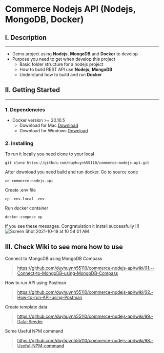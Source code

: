 # Commerce Nodejs API (Nodejs, MongoDB, Docker)

## I. Description
-------
- Demo project using **Nodejs**, **MongoDB** and **Docker** to develop
- Purpose you need to get when develop this project 
    + Basic folder structure for a nodejs project
    + How to build REST API use **Nodejs**, **MongoDB**
    + Understand how to build and run **Docker**

## II. Getting Started
-------
### 1. Dependencies
- Docker version >= 20.10.5 
    + Download for Mac [Download](https://docs.docker.com/desktop/mac/install/)
    + Download for Windows [Download](https://docs.docker.com/desktop/windows/install/)

### 2. Installing
To run it locally you need clone to your local
```
git clone https://github.com/duyhuynh55110/commerce-nodejs-api.git
```

After download you need build and run docker. Go to source code 
```
cd commerce-nodejs-api
``` 

Create .env file 
```
cp .env.local .env
```

Run docker container 
```
docker-compose up
```

If you see these messages. Congratulation it install successfully !!! <br/>
![Screen Shot 2021-10-19 at 10 54 01 AM](https://user-images.githubusercontent.com/51083161/137841202-cefae8e7-1ce3-4f39-abd3-e1dff8ea3074.png)

## III. Check Wiki to see more how to use
Connect to MongoDB using MongoDB Compass
> https://github.com/duyhuynh55110/commerce-nodejs-api/wiki/01.--Connect-to-MongoDB-using-MongoDB-Compass

How to run API using Postman
> https://github.com/duyhuynh55110/commerce-nodejs-api/wiki/02.-How-to-run-API-using-Postman

Create template data
> https://github.com/duyhuynh55110/commerce-nodejs-api/wiki/99.-Data-Seeder

Some Useful NPM command
> https://github.com/duyhuynh55110/commerce-nodejs-api/wiki/98.-Useful-NPM-command
